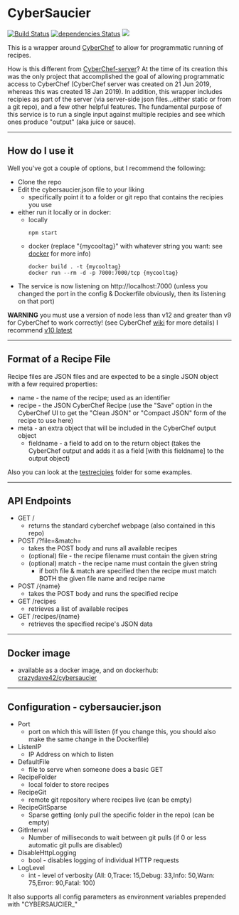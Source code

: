 # CyberSaucier
[![Build Status](https://travis-ci.org/DBHeise/CyberSaucier.svg?branch=master)](https://travis-ci.org/DBHeise/CyberSaucier)
[![dependencies Status](https://david-dm.org/DBHeise/CyberSaucier/status.svg)](https://david-dm.org/DBHeise/CyberSaucier)
[![](https://img.shields.io/badge/license-MIT-green.svg)](https://github.com/DBHeise/CyberSaucier/blob/master/LICENSE)

This is a wrapper around [CyberChef](https://github.com/gchq/CyberChef) to allow for programmatic running of recipes.

How is this different from [CyberChef-server](https://github.com/gchq/CyberChef-server)? At the time of its creation this was the only project that accomplished the goal of allowing programmatic access to CyberChef (CyberChef server was created on 21 Jun 2019, whereas this was created 18 Jan 2019). In addition, this wrapper includes recipies as part of the server (via server-side json files...either static or from a git repo), and a few other helpful features. The fundamental purpose of this service is to run a single input against multiple recipies and see which ones produce "output" (aka juice or sauce).

---
## How do I use it
Well you've got a couple of options, but I recommend the following:
* Clone the repo
* Edit the cybersaucier.json file to your liking
  * specifically point it to a folder or git repo that contains the recipies you use
* either run it locally or in docker:
  * locally
    ```
    npm start
    ```
  * docker (replace "{mycooltag}" with whatever string you want: see [docker](https://docs.docker.com/engine/reference/commandline/build/#tag-an-image--t) for more info)
    ```
    docker build . -t {mycooltag}
    docker run --rm -d -p 7000:7000/tcp {mycooltag}
    ```
* The service is now listening on http://localhost:7000 (unless you changed the port in the config & Dockerfile obviously, then its listening on that port)

**WARNING** you must use a version of node less than v12 and greater than v9 for CyberChef to work correctly! (see CyberChef [wiki](https://github.com/gchq/CyberChef/wiki/Node-API) for more details) I recommend [v10 latest](https://nodejs.org/dist/latest-v10.x/)

---
## Format of a Recipe File
Recipe files are JSON files and are expected to be a single JSON object with a few required properties:
* name - the name of the recipe; used as an identifier
* recipe - the JSON CyberChef Recipe (use the "Save" option in the CyberChef UI to get the "Clean JSON" or "Compact JSON" form of the recipe to use here)
* meta - an extra object that will be included in the CyberChef output object
  * fieldname - a field to add on to the return object (takes the CyberChef output and adds it as a field [with this fieldname] to the output object)

Also you can look at the [testrecipies](https://github.com/DBHeise/CyberSaucier/tree/master/testrecipies) folder for some examples.

---
## API Endpoints
* GET /
  * returns the standard cyberchef webpage (also contained in this repo)
* POST /?file=&match=
  * takes the POST body and runs all available recipes
  * (optional) file - the recipe filename must contain the given string
  * (optional) match - the recipe name must contain the given string
    * if both file & match are specified then the recipe must match BOTH the given file name and recipe name
* POST /{name}
  * takes the POST body and runs the specified recipe
* GET /recipes
  * retrieves a list of available recipes
* GET /recipes/{name}
  * retrieves the specified recipe's JSON data


---
## Docker image
- available as a docker image, and on dockerhub: [crazydave42/cybersaucier](https://hub.docker.com/r/crazydave42/cybersaucier)

---
## Configuration - cybersaucier.json
* Port
  - port on which this will listen (if you change this, you should also make the same change in the Dockerfile)
* ListenIP
  - IP Address on which to listen
* DefaultFile
  - file to serve when someone does a basic GET
* RecipeFolder
  - local folder to store recipes
* RecipeGit
  - remote git repository where recipes live (can be empty)
* RecipeGitSparse
  - Sparse getting (only pull the specific folder in the repo) (can be empty)
* GitInterval
  - Number of milliseconds to wait between git pulls (if 0 or less automatic git pulls are disabled)
* DisableHttpLogging
  - bool - disables logging of individual HTTP requests
* LogLevel
  - int - level of verbosity (All: 0,Trace: 15,Debug: 33,Info: 50,Warn: 75,Error: 90,Fatal: 100)


It also supports all config parameters as environment variables prepended with "CYBERSAUCIER_"
